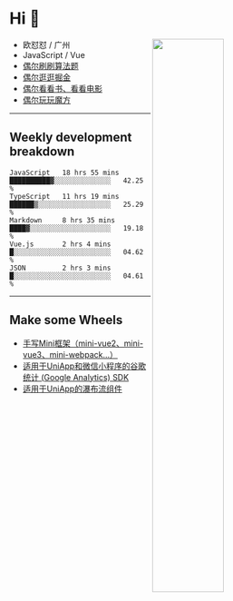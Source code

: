 # Hi 👋

[<img align="right" width="50%" src="https://github-readme-stats.vercel.app/api?username=OUDUIDUI&theme=dark&show_icons=true">](https://metrics.lecoq.io/OUDUIDUI?template=classic&#41;)


- 欧怼怼 / 广州
- JavaScript / Vue
- [偶尔刷刷算法题](https://github.com/OUDUIDUI/leet-code)
- [偶尔逛逛掘金](https://juejin.cn/user/4309700183594366)
- [偶尔看看书、看看电影](https://www.yuque.com/books/share/3ee1684b-8e19-4849-b5aa-13d1813ded6d)
- [偶尔玩玩魔方](https://cubing.com/results/person/2014OUSH01)

---

##  Weekly development breakdown

<!--START_SECTION:waka-->
```text
JavaScript   18 hrs 55 mins  ██████████▓░░░░░░░░░░░░░░   42.25 % 
TypeScript   11 hrs 19 mins  ██████▒░░░░░░░░░░░░░░░░░░   25.29 % 
Markdown     8 hrs 35 mins   ████▓░░░░░░░░░░░░░░░░░░░░   19.18 % 
Vue.js       2 hrs 4 mins    █░░░░░░░░░░░░░░░░░░░░░░░░   04.62 % 
JSON         2 hrs 3 mins    █░░░░░░░░░░░░░░░░░░░░░░░░   04.61 % 
```
<!--END_SECTION:waka-->



---

##  Make some Wheels

- [手写Mini框架（mini-vue2、mini-vue3、mini-webpack...）](https://github.com/OUDUIDUI/mini)
- [适用于UniApp和微信小程序的谷歌统计 (Google Analytics) SDK](https://github.com/OUDUIDUI/ga-tracker)
- [适用于UniApp的瀑布流组件](https://github.com/OUDUIDUI/uniapp-waterfalls-flow)


